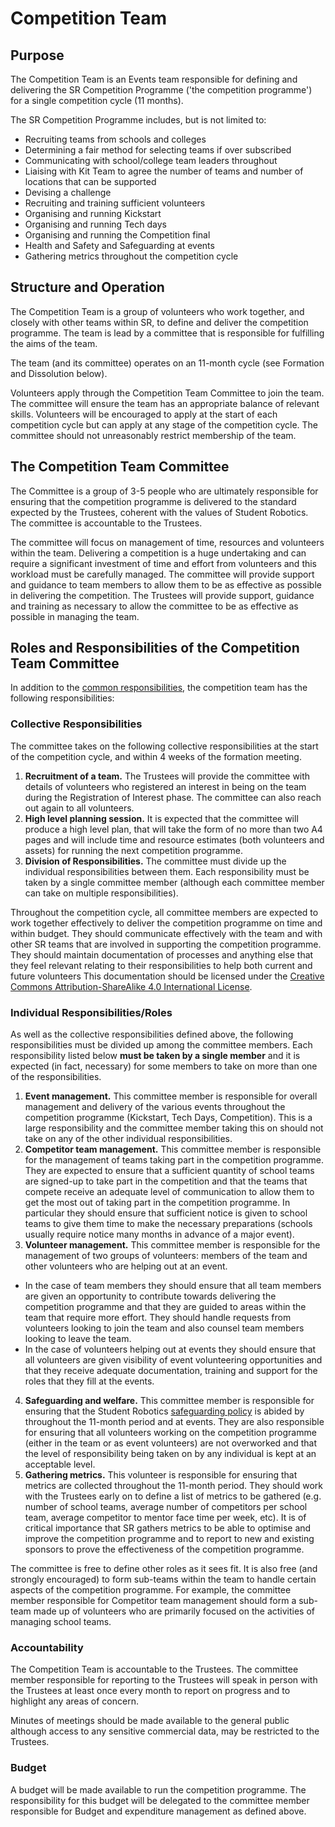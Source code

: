# Competition Team

## Purpose

The Competition Team is an Events team responsible for defining and delivering the SR Competition Programme \('the competition programme'\) for a single competition cycle \(11 months\).

The SR Competition Programme includes, but is not limited to:

* Recruiting teams from schools and colleges
* Determining a fair method for selecting teams if over subscribed
* Communicating with school/college team leaders throughout
* Liaising with Kit Team to agree the number of teams and number of locations that can be supported
* Devising a challenge
* Recruiting and training sufficient volunteers
* Organising and running Kickstart
* Organising and running Tech days
* Organising and running the Competition final
* Health and Safety and Safeguarding at events
* Gathering metrics throughout the competition cycle

## Structure and Operation

The Competition Team is a group of volunteers who work together, and closely with other teams within SR, to define and deliver the competition programme. The team is lead by a committee that is responsible for fulfilling the aims of the team.

The team (and its committee) operates on an 11-month cycle (see Formation and Dissolution below).

Volunteers apply through the Competition Team Committee to join the team. The committee will ensure the team has an appropriate balance of relevant skills. Volunteers will be encouraged to apply at the start of each competition cycle but can apply at any stage of the competition cycle. The committee should not unreasonably restrict membership of the team.

## The Competition Team Committee

The Committee is a group of 3-5 people who are ultimately responsible for ensuring that the competition programme is delivered to the standard expected by the Trustees, coherent with the values of Student Robotics. The committee is accountable to the Trustees.

The committee will focus on management of time, resources and volunteers within the team.  Delivering a competition is a huge undertaking and can require a significant investment of time and effort from volunteers and this workload must be  carefully managed. The committee will provide support and guidance to team members to allow them to be as effective as possible in delivering the competition. The Trustees will provide support, guidance  and training as necessary to allow the committee to be as effective as possible in managing the team.


## Roles and Responsibilities of the Competition Team Committee

In addition to the [common responsibilities](./common-responsibilities.md), the competition team has the following responsibilities:
### Collective Responsibilities

The committee takes on the following collective responsibilities at the start of the competition cycle, and within 4 weeks of the formation meeting.

1. **Recruitment of a team.** The Trustees will provide the committee with details of volunteers who registered an interest in being on the team during the Registration of Interest phase. The committee can also reach out again to all volunteers.
2. **High level planning session.** It is expected that the committee will produce a high level plan, that will take the form of no more than two A4 pages and will include time and resource estimates (both volunteers and assets) for running the next competition programme. 
3. **Division of Responsibilities.** The committee must divide up the individual responsibilities between them. Each responsibility must be taken by a single committee member (although each committee member can take on multiple responsibilities). 

Throughout the competition cycle, all committee members are expected to work together effectively to deliver the competition programme on time and within budget. They should communicate effectively with the team and with other SR teams that are involved in supporting the competition programme. They should maintain documentation of processes and anything else that they feel relevant relating to their responsibilities to help both current and future volunteers This documentation should be licensed under the [Creative Commons Attribution-ShareAlike 4.0 International License](https://creativecommons.org/licenses/by-sa/4.0/).

### Individual Responsibilities/Roles

As well as the collective responsibilities defined above, the following responsibilities must be divided up among the committee members. Each responsibility listed below **must be taken by a single member** and it is expected (in fact, necessary) for some members to take on more than one of the responsibilities. 

1. **Event management.** This committee member is responsible for overall management and delivery of the various events throughout the competition programme (Kickstart, Tech Days, Competition). This is a large responsibility and the committee member taking this on should not take on any of the other individual responsibilities.
2. **Competitor team management.** This committee member is responsible for the management of teams taking part in the competition programme. They are expected to ensure that a sufficient quantity of school teams are signed-up to take part in the competition and that the teams that compete receive an adequate level of communication to allow them to get the most out of taking part in the competition programme. In particular they should ensure that sufficient notice is given to school teams to give them time to make the necessary preparations (schools usually require notice many months in advance of a major event).
3. **Volunteer management.** This committee member is responsible for the management of two groups of volunteers: members of the team and other volunteers who are helping out at an event. 
  * In the case of team members they should ensure that all team members are given an opportunity to contribute towards delivering the competition programme and that they are guided to areas within the team that require more effort. They should handle requests from volunteers looking to join the team and also counsel team members looking to leave the team.
  * In the case of volunteers helping out at events they should ensure that all volunteers are given visibility of event volunteering opportunities and that they receive adequate documentation, training and support for the roles that they fill at the events.
4. **Safeguarding and welfare.** This committee member is responsible for ensuring that the Student Robotics [safeguarding policy](../about-the-charity/safeguarding.md) is abided by throughout the 11-month period and at events. They are also responsible for ensuring that all volunteers working on the competition programme (either in the team or as event volunteers) are not overworked and that the level of responsibility being taken on by any individual is kept at an acceptable level.
5. **Gathering metrics.** This volunteer is responsible for ensuring that metrics are collected throughout the 11-month period. They should work with the Trustees early on to define a list of metrics to be gathered (e.g. number of school teams, average number of competitors per school team, average competitor to mentor face time per week, etc). It is of critical importance that SR gathers metrics to be able to optimise and improve the competition programme and to report to new and existing sponsors to prove the effectiveness of the competition programme.

The committee is free to define other roles as it sees fit. It is also free (and strongly encouraged) to form sub-teams within the team to handle certain aspects of the competition programme. For example, the committee member responsible for Competitor team management should form a sub-team made up of volunteers who are primarily focused on the activities of managing school teams.

### Accountability

The Competition Team is accountable to the Trustees. The committee member responsible for reporting to the Trustees will speak in person with the Trustees at least once every month to report on progress and to highlight any areas of concern. 

Minutes of meetings should be made available to the general public although access to any sensitive commercial data, may be restricted to the Trustees.

### Budget

A budget will be made available to run the competition programme. The responsibility for this budget will be delegated to the committee member responsible for Budget and expenditure management as defined above. 
